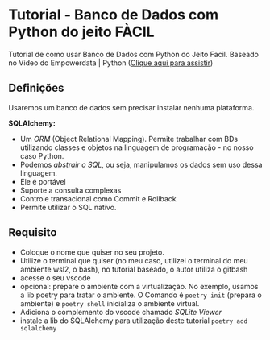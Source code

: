 # Tutorial - Banco de Dados com Python do jeito FÀCIL
Tutorial de como usar Banco de Dados com Python do Jeito Facil. Baseado no Video do Empowerdata | Python ([Clique aqui para assistir](https://youtube.com/watch?v=7xQhlf8qnsE))

## Definições
<p>Usaremos um banco de dados sem precisar instalar nenhuma plataforma.</p>

**SQLAlchemy:** 
* Um *ORM* (Object Relational Mapping). Permite trabalhar com BDs utilizando classes e objetos na linguagem de programação - no nosso caso Python. <br>
* Podemos *abstrair o SQL*, ou seja, manipulamos os dados sem uso dessa linguagem. 
* Ele é portável <br> 
* Suporte a consulta complexas
* Controle transacional como Commit e Rollback
* Permite utilizar o SQL nativo.

## Requisito
* Coloque o nome que quiser no seu projeto.
* Utilize o terminal que quiser (no meu caso, utilizei o terminal do meu ambiente wsl2, o bash), no tutorial baseado, o autor utiliza o gitbash
* acesse o seu vscode
* opcional: prepare o ambiente com a virtualização. No exemplo, usamos a lib poetry para tratar o ambiente. O Comando é  ```poetry init``` (prepara o ambiente) e ```poetry shell``` inicializa o ambiente virtual.
* Adiciona o complemento do vscode chamado *SQLite Viewer*
* instale a lib do SQLAlchemy para utilização deste tutorial ```poetry add sqlalchemy```
